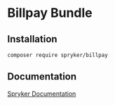# Billpay Bundle

## Installation

```
composer require spryker/billpay
```

## Documentation

[Spryker Documentation](http://spryker.github.io)
